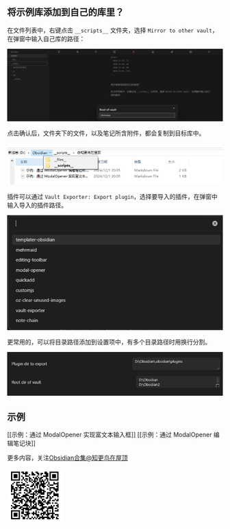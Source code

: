 
## 将示例库添加到自己的库里？

在文件列表中，右键点击 `__scripts__` 文件夹，选择 `Mirror to other vault`，在弹窗中输入自己库的路径：


![Pasted image 20241201201310.png](./__files__/Pasted%20image%2020241201201310.png)

点击确认后，文件夹下的文件，以及笔记所含附件，都会复制到目标库中。

![Pasted image 20241201202235.png](./__files__/Pasted%20image%2020241201202235.png)

插件可以通过 `Vault Exporter: Export plugin`，选择要导入的插件，在弹窗中输入导入的插件路径。

![Pasted image 20241201202436.png](./__files__/Pasted%20image%2020241201202436.png)

更常用的，可以将目录路径添加到设置项中，有多个目录路径时用换行分割。

![Pasted image 20241201202649.png](./__files__/Pasted%20image%2020241201202649.png)

## 示例

[[示例：通过 ModalOpener 实现富文本输入框]]
[[示例：通过 ModalOpener 编辑笔记块]]


更多内容，关注[Obsidian合集@知更鸟在屋顶](https://mp.weixin.qq.com/mp/appmsgalbum?__biz=MzI5MzMxMTU1OQ==&action=getalbum&album_id=3677572515146301446&scene=173&subscene=&sessionid=svr_c2c428d707b&enterid=1732711508&from_msgid=2247488384&from_itemidx=1&count=3&nolastread=1#wechat_redirect)

![Pasted image 20241201203516.png](./__files__/Pasted%20image%2020241201203516.png)